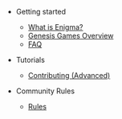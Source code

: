 
- Getting started

  - [What is Enigma?](enigma-quickstart.md "What is Enigma?")
  <!-- - [What are Secret Nodes?](secretnodes-quickstart.md "What are Secret Nodes?") -->
  - [Genesis Games Overview](genesisgames-overview.md "Genesis Games Overview")
  <!-- - [Rewards Overview](rewards-overview.md "Rewards Overview") -->
  - [FAQ](faq.md "FAQ")

- Tutorials

    - [Contributing (Advanced)](tutorials/CONTRIBUTING-advanced.md "Contributing (Advanced)")
  <!--  - [Contributing (Simple)](tutorials/CONTRIBUTING-simple.md "Contributing (Simple)") -->
  <!-- - [How to deploy a Secret Node (Non-Networked)](tutorials/deploy-snnn.md "How to deploy a Secret Node (Non-Networked)") -->

- Community Rules

  - [Rules](rules.md)
